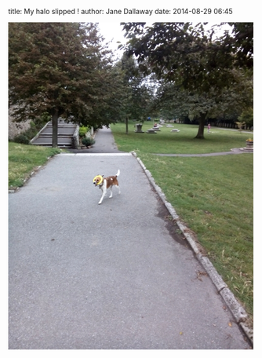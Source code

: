 
title: My halo slipped !
author: Jane Dallaway
date: 2014-08-29 06:45

<div><a href="/media/tp_IMG_20140829_064530.JPG"><img src="/media/tp_thumb_IMG_20140829_064530.JPG" width="500" height="667"/></a></div>


  
      